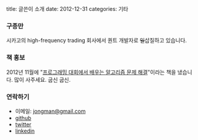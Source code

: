 title: 글쓴이 소개
date: 2012-12-31
categories: 기타

### 구종만

시카고의 high-frequency trading 회사에서 퀀트 개발자로 <s>일</s>삽질하고 있습니다. 

### 책 홍보

2012년 11월에 "[프로그래밍 대회에서 배우는 알고리즘 문제 해결](http://book.algospot.com)"이라는 책을 냈습니다. 많이 사주세요. 굽신 굽신.

### 연락하기

* 이메일: jongman@gmail.com
* [github](http://github.com/jongman)
* [twitter](http://twitter.com/jongman)
* [linkedin](http://www.linkedin.com/in/jongman)
